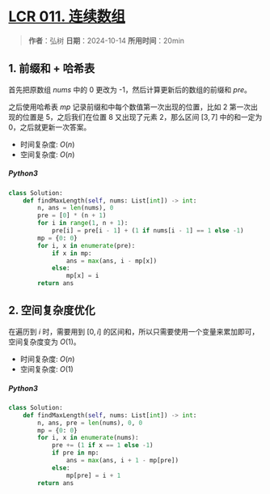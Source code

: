 # [LCR 011. 连续数组](https://leetcode.cn/problems/A1NYOS/description/)

> **作者**：弘树
> **日期**：2024-10-14
> **所用时间**：20min

## 1. 前缀和 + 哈希表

首先把原数组 $nums$ 中的 0 更改为 -1，然后计算更新后的数组的前缀和 $pre$。

之后使用哈希表 $mp$ 记录前缀和中每个数值第一次出现的位置，比如 2 第一次出现的位置是 5，之后我们在位置 8 又出现了元素 2，那么区间 $[3, 7]$ 中的和一定为0，之后就更新一次答案。

- 时间复杂度: $O(n)$
- 空间复杂度: $O(n)$

##### Python3

```python
class Solution:
    def findMaxLength(self, nums: List[int]) -> int:
        n, ans = len(nums), 0
        pre = [0] * (n + 1)
        for i in range(1, n + 1):
            pre[i] = pre[i - 1] + (1 if nums[i - 1] == 1 else -1)
        mp = {0: 0}
        for i, x in enumerate(pre):
            if x in mp:
                ans = max(ans, i - mp[x])
            else:
                mp[x] = i
        return ans
```

## 2. 空间复杂度优化

在遍历到 $i$ 时，需要用到 $[0, i]$ 的区间和，所以只需要使用一个变量来累加即可，空间复杂度变为 $O(1)$。

- 时间复杂度: $O(n)$
- 空间复杂度: $O(1)$

##### Python3

```python
class Solution:
    def findMaxLength(self, nums: List[int]) -> int:
        n, ans, pre = len(nums), 0, 0
        mp = {0: 0}
        for i, x in enumerate(nums):
            pre += (1 if x == 1 else -1)
            if pre in mp:
                ans = max(ans, i + 1 - mp[pre])
            else:
                mp[pre] = i + 1
        return ans
```